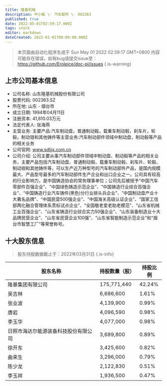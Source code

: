 ```yaml
---
title: 隆基机械
description: 中小板 \- 汽车配件 \- 002363
published: true
date: 2022-05-01T02:59:17.000Z
tags: stock
editor: markdown
dateCreated: 2022-01-01T00:00:00.000Z
---
```


> 本页面由自动化程序生成于 Sun May 01 2022 02:59:17 GMT+0800
> 内容可能存在错误，如有bug请提交issue至：https://github.com/Eroleice/doc-pi/issues
{.is-warning}

## 上市公司基本信息
- 公司名称: 山东隆基机械股份有限公司
- 股票代码: 002363.SZ
- 所在地: 山东 - 烟台市
- 成立日期: 1994年04月11日
- 注册资本: 41,610.03万元
- 法定代表人: 张海燕
- 主营业务: 主要产品:汽车制动盘，普通制动毂，载重车制动毂，刹车片，轮毂，制动钳和其他铸件等主营业务:汽车制动部件领域中制动盘，制动毂等产品的相关业务
- 公司官网: www.sdljjx.com.cn
- 公司介绍: 公司主要从事汽车制动部件领域中制动盘、制动毂等产品的相关业务，主要产品包括汽车制动盘、普通制动毂、载重车制动毂、刹车片、轮毂、制动钳和其他铸件等，可以生产近万种型号的汽车制动部件产品，是国内规模最大、产品型号最多的汽车制动部件生产企业和出口企业之一。公司具有较高的行业影响力，是中国铸造协会的常务理事单位；公司先后被授予“中国汽车零部件百强企业”、“中国绿色铸造示范企业”、“中国铸造行业综合百强企业”、“中国铸造行业汽车铸件(黑色)分行业排头兵企业”、“中国制动盘产业十大著名品牌”、“中国民营500强企业”、“中国海关高级认证企业”、“国家工信部两化融合管理体系贯标试点企业”、“全国敬老爱老助老模范”、“山东省机械工业百强企业”、“山东省铸造行业综合实力50强企业”、“山东装备制造业十大品牌民营企业”、“山东省民营企业100强”、“山东省智能制造示范企业”和“烟台市智慧工厂”等荣誉称号。


## 十大股东信息
> 股东持股数据截止于：2022年03月31日
{.is-info}

| 股东名称 | 持股数量（股） | 持股比例 |
| --- | --- | --- |
| 隆基集团有限公司 | 175,771,440 | 42.24% |
| 吴吉林 | 6,686,600 | 1.61% |
| 张业波 | 4,139,900 | 0.99% |
| 唐岩 | 4,096,590 | 0.98% |
| 李玉华 | 4,077,000 | 0.98% |
| 日照市海达尔能源装备科技股份有限公司 | 3,689,800 | 0.89% |
| 徐开东 | 3,425,600 | 0.82% |
| 曲来生 | 3,296,000 | 0.79% |
| 陈少龙 | 2,122,830 | 0.51% |
| 李玉祥 | 1,936,500 | 0.47% |




